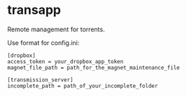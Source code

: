 # transapp
Remote management for torrents.


Use format for config.ini:
```
[dropbox]
access_token = your_dropbox_app_token
magnet_file_path = path_for_the_magnet_maintenance_file

[transmission_server]
incomplete_path = path_of_your_incomplete_folder
```
